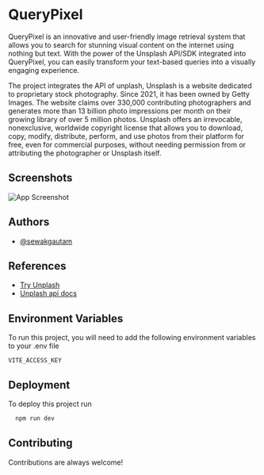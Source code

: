 # QueryPixel

QueryPixel is an innovative and user-friendly image retrieval system that allows you to search for stunning visual content on the internet using nothing but text. With the power of the Unsplash API/SDK integrated into QueryPixel, you can easily transform your text-based queries into a visually engaging experience.

The project integrates the API of unplash, Unsplash is a website dedicated to proprietary stock photography. Since 2021, it has been owned by Getty Images. The website claims over 330,000 contributing photographers and generates more than 13 billion photo impressions per month on their growing library of over 5 million photos. Unsplash offers an irrevocable, nonexclusive, worldwide copyright license that allows you to download, copy, modify, distribute, perform, and use photos from their platform for free, even for commercial purposes, without needing permission from or attributing the photographer or Unsplash itself.
## Screenshots

![App Screenshot](https://i.ibb.co/2KxMkpP/querypixel-sc.png)


## Authors

- [@sewakgautam](https://www.github.com/sewakgautam)


## References

 - [Try Unplash](https://unsplash.com/)
 - [Unplash api docs](https://unsplash.com/developers)
 


## Environment Variables

To run this project, you will need to add the following environment variables to your .env file

`VITE_ACCESS_KEY`


## Deployment

To deploy this project run

```bash
  npm run dev
```


## Contributing

Contributions are always welcome!


